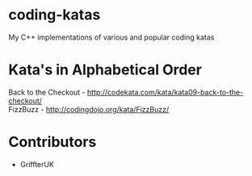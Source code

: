 # coding-katas
My C++ implementations of various and popular coding katas

# Kata's in Alphabetical Order
Back to the Checkout - http://codekata.com/kata/kata09-back-to-the-checkout/  
FizzBuzz - http://codingdojo.org/kata/FizzBuzz/  

# Contributors

* GriffterUK
